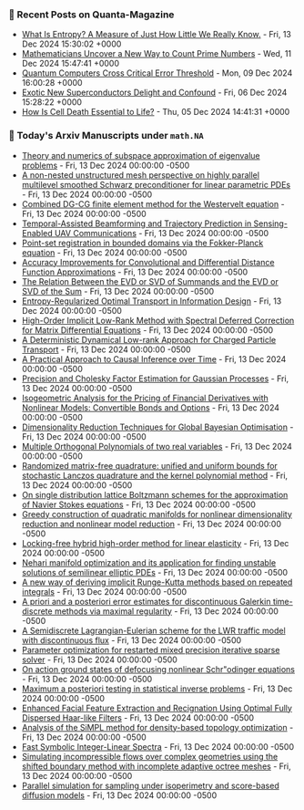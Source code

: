 ### 📝 Recent Posts on Quanta-Magazine
<!-- quanta starts -->
* <a href="https://www.quantamagazine.org/what-is-entropy-a-measure-of-just-how-little-we-really-know-20241213/">What Is Entropy? A Measure of Just How Little We Really Know.</a> - Fri, 13 Dec 2024 15:30:02 +0000
* <a href="https://www.quantamagazine.org/mathematicians-uncover-a-new-way-to-count-prime-numbers-20241211/">Mathematicians Uncover a New Way to Count Prime Numbers</a> - Wed, 11 Dec 2024 15:47:41 +0000
* <a href="https://www.quantamagazine.org/quantum-computers-cross-critical-error-threshold-20241209/">Quantum Computers Cross Critical Error Threshold</a> - Mon, 09 Dec 2024 16:00:28 +0000
* <a href="https://www.quantamagazine.org/exotic-new-superconductors-delight-and-confound-20241206/">Exotic New Superconductors Delight and Confound</a> - Fri, 06 Dec 2024 15:28:22 +0000
* <a href="https://www.quantamagazine.org/how-is-cell-death-essential-to-life-20241205/">How Is Cell Death Essential to Life?</a> - Thu, 05 Dec 2024 14:41:31 +0000
<!-- quanta ends -->

### 📝 Today's Arxiv Manuscripts under ``math.NA``
<!-- arxiv-math-na starts -->
* <a href="https://arxiv.org/abs/2412.08891">Theory and numerics of subspace approximation of eigenvalue problems</a> - Fri, 13 Dec 2024 00:00:00 -0500
* <a href="https://arxiv.org/abs/2412.08981">A non-nested unstructured mesh perspective on highly parallel multilevel smoothed Schwarz preconditioner for linear parametric PDEs</a> - Fri, 13 Dec 2024 00:00:00 -0500
* <a href="https://arxiv.org/abs/2412.09095">Combined DG-CG finite element method for the Westervelt equation</a> - Fri, 13 Dec 2024 00:00:00 -0500
* <a href="https://arxiv.org/abs/2412.09097">Temporal-Assisted Beamforming and Trajectory Prediction in Sensing-Enabled UAV Communications</a> - Fri, 13 Dec 2024 00:00:00 -0500
* <a href="https://arxiv.org/abs/2412.09156">Point-set registration in bounded domains via the Fokker-Planck equation</a> - Fri, 13 Dec 2024 00:00:00 -0500
* <a href="https://arxiv.org/abs/2412.09200">Accuracy Improvements for Convolutional and Differential Distance Function Approximations</a> - Fri, 13 Dec 2024 00:00:00 -0500
* <a href="https://arxiv.org/abs/2412.09207">The Relation Between the EVD or SVD of Summands and the EVD or SVD of the Sum</a> - Fri, 13 Dec 2024 00:00:00 -0500
* <a href="https://arxiv.org/abs/2412.09316">Entropy-Regularized Optimal Transport in Information Design</a> - Fri, 13 Dec 2024 00:00:00 -0500
* <a href="https://arxiv.org/abs/2412.09400">High-Order Implicit Low-Rank Method with Spectral Deferred Correction for Matrix Differential Equations</a> - Fri, 13 Dec 2024 00:00:00 -0500
* <a href="https://arxiv.org/abs/2412.09484">A Deterministic Dynamical Low-rank Approach for Charged Particle Transport</a> - Fri, 13 Dec 2024 00:00:00 -0500
* <a href="https://arxiv.org/abs/2410.10502">A Practical Approach to Causal Inference over Time</a> - Fri, 13 Dec 2024 00:00:00 -0500
* <a href="https://arxiv.org/abs/2412.08820">Precision and Cholesky Factor Estimation for Gaussian Processes</a> - Fri, 13 Dec 2024 00:00:00 -0500
* <a href="https://arxiv.org/abs/2412.08987">Isogeometric Analysis for the Pricing of Financial Derivatives with Nonlinear Models: Convertible Bonds and Options</a> - Fri, 13 Dec 2024 00:00:00 -0500
* <a href="https://arxiv.org/abs/2412.09183">Dimensionality Reduction Techniques for Global Bayesian Optimisation</a> - Fri, 13 Dec 2024 00:00:00 -0500
* <a href="https://arxiv.org/abs/2412.09523">Multiple Orthogonal Polynomials of two real variables</a> - Fri, 13 Dec 2024 00:00:00 -0500
* <a href="https://arxiv.org/abs/2204.01941">Randomized matrix-free quadrature: unified and uniform bounds for stochastic Lanczos quadrature and the kernel polynomial method</a> - Fri, 13 Dec 2024 00:00:00 -0500
* <a href="https://arxiv.org/abs/2206.13261">On single distribution lattice Boltzmann schemes for the approximation of Navier Stokes equations</a> - Fri, 13 Dec 2024 00:00:00 -0500
* <a href="https://arxiv.org/abs/2403.06732">Greedy construction of quadratic manifolds for nonlinear dimensionality reduction and nonlinear model reduction</a> - Fri, 13 Dec 2024 00:00:00 -0500
* <a href="https://arxiv.org/abs/2404.02768">Locking-free hybrid high-order method for linear elasticity</a> - Fri, 13 Dec 2024 00:00:00 -0500
* <a href="https://arxiv.org/abs/2404.09892">Nehari manifold optimization and its application for finding unstable solutions of semilinear elliptic PDEs</a> - Fri, 13 Dec 2024 00:00:00 -0500
* <a href="https://arxiv.org/abs/2404.16665">A new way of deriving implicit Runge-Kutta methods based on repeated integrals</a> - Fri, 13 Dec 2024 00:00:00 -0500
* <a href="https://arxiv.org/abs/2407.15974">A priori and a posteriori error estimates for discontinuous Galerkin time-discrete methods via maximal regularity</a> - Fri, 13 Dec 2024 00:00:00 -0500
* <a href="https://arxiv.org/abs/2412.06692">A Semidiscrete Lagrangian-Eulerian scheme for the LWR traffic model with discontinuous flux</a> - Fri, 13 Dec 2024 00:00:00 -0500
* <a href="https://arxiv.org/abs/2412.08059">Parameter optimization for restarted mixed precision iterative sparse solver</a> - Fri, 13 Dec 2024 00:00:00 -0500
* <a href="https://arxiv.org/abs/2311.02890">On action ground states of defocusing nonlinear Schr"odinger equations</a> - Fri, 13 Dec 2024 00:00:00 -0500
* <a href="https://arxiv.org/abs/2402.00686">Maximum a posteriori testing in statistical inverse problems</a> - Fri, 13 Dec 2024 00:00:00 -0500
* <a href="https://arxiv.org/abs/2404.10476">Enhanced Facial Feature Extraction and Recignation Using Optimal Fully Dispersed Haar-like Filters</a> - Fri, 13 Dec 2024 00:00:00 -0500
* <a href="https://arxiv.org/abs/2409.19341">Analysis of the SiMPL method for density-based topology optimization</a> - Fri, 13 Dec 2024 00:00:00 -0500
* <a href="https://arxiv.org/abs/2410.09053">Fast Symbolic Integer-Linear Spectra</a> - Fri, 13 Dec 2024 00:00:00 -0500
* <a href="https://arxiv.org/abs/2411.00272">Simulating incompressible flows over complex geometries using the shifted boundary method with incomplete adaptive octree meshes</a> - Fri, 13 Dec 2024 00:00:00 -0500
* <a href="https://arxiv.org/abs/2412.07435">Parallel simulation for sampling under isoperimetry and score-based diffusion models</a> - Fri, 13 Dec 2024 00:00:00 -0500
<!-- arxiv-math-na ends -->

